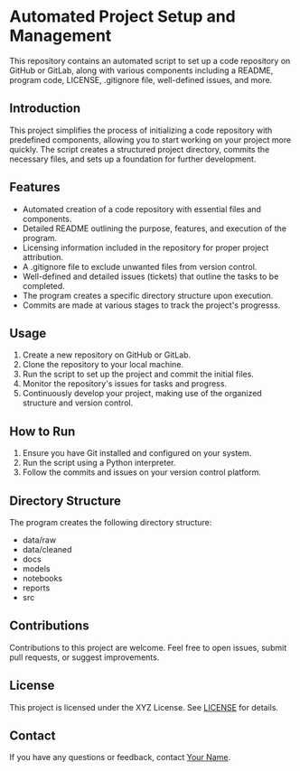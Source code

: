 # Automated Project Setup and Management

This repository contains an automated script to set up a code repository on GitHub or GitLab, along with various components including a README, program code, LICENSE, .gitignore file, well-defined issues, and more.

## Introduction

This project simplifies the process of initializing a code repository with predefined components, allowing you to start working on your project more quickly. The script creates a structured project directory, commits the necessary files, and sets up a foundation for further development.

## Features

- Automated creation of a code repository with essential files and components.
- Detailed README outlining the purpose, features, and execution of the program.
- Licensing information included in the repository for proper project attribution.
- A .gitignore file to exclude unwanted files from version control.
- Well-defined and detailed issues (tickets) that outline the tasks to be completed.
- The program creates a specific directory structure upon execution.
- Commits are made at various stages to track the project's progresss.

## Usage

1. Create a new repository on GitHub or GitLab.
2. Clone the repository to your local machine.
3. Run the script to set up the project and commit the initial files.
4. Monitor the repository's issues for tasks and progress.
5. Continuously develop your project, making use of the organized structure and version control.

## How to Run

1. Ensure you have Git installed and configured on your system.
2. Run the script using a Python interpreter.
3. Follow the commits and issues on your version control platform.

## Directory Structure

The program creates the following directory structure:
- data/raw
- data/cleaned
- docs
- models
- notebooks
- reports
- src

## Contributions

Contributions to this project are welcome. Feel free to open issues, submit pull requests, or suggest improvements.

## License

This project is licensed under the XYZ License. See [LICENSE](LICENSE) for details.

## Contact

If you have any questions or feedback, contact [Your Name](mailto:your.email@example.com).
